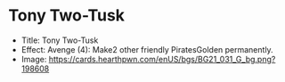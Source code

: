 # Tony Two-Tusk
- Title:  Tony Two-Tusk
- Effect:  Avenge (4): Make2 other friendly PiratesGolden permanently.
- Image:  https://cards.hearthpwn.com/enUS/bgs/BG21_031_G_bg.png?198608
